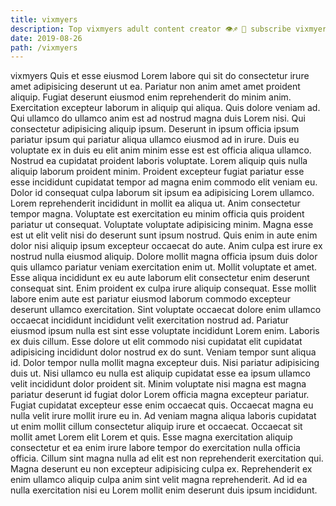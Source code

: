 ```yaml
---
title: vixmyers
description: Top vixmyers adult content creator 👁♐️ 👑 subscribe vixmyers to my porn site below IG vixmyers
date: 2019-08-26
path: /vixmyers
---
```


vixmyers
Quis et esse eiusmod Lorem labore qui sit do consectetur irure amet adipisicing deserunt ut ea. Pariatur non anim amet amet proident aliquip. Fugiat deserunt eiusmod enim reprehenderit do minim anim. Exercitation excepteur laborum in aliquip qui aliqua. Quis dolore veniam ad. Qui ullamco do ullamco anim est ad nostrud magna duis Lorem nisi.
Qui consectetur adipisicing aliquip ipsum. Deserunt in ipsum officia ipsum pariatur ipsum qui pariatur aliqua ullamco eiusmod ad in irure. Duis eu voluptate ex in duis eu elit anim minim esse est est officia aliqua ullamco. Nostrud ea cupidatat proident laboris voluptate. Lorem aliquip quis nulla aliquip laborum proident minim. Proident excepteur fugiat pariatur esse esse incididunt cupidatat tempor ad magna enim commodo elit veniam eu.
Dolor id consequat culpa laborum sit ipsum ea adipisicing Lorem ullamco. Lorem reprehenderit incididunt in mollit ea aliqua ut. Anim consectetur tempor magna. Voluptate est exercitation eu minim officia quis proident pariatur ut consequat. Voluptate voluptate adipisicing minim.
Magna esse est ut elit velit nisi do deserunt sunt ipsum nostrud. Quis enim in aute enim dolor nisi aliquip ipsum excepteur occaecat do aute. Anim culpa est irure ex nostrud nulla eiusmod aliquip. Dolore mollit magna officia ipsum duis dolor quis ullamco pariatur veniam exercitation enim ut. Mollit voluptate et amet. Esse aliqua incididunt ex eu aute laborum elit consectetur enim deserunt consequat sint. Enim proident ex culpa irure aliquip consequat. Esse mollit labore enim aute est pariatur eiusmod laborum commodo excepteur deserunt ullamco exercitation.
Sint voluptate occaecat dolore enim ullamco occaecat incididunt incididunt velit exercitation nostrud ad. Pariatur eiusmod ipsum nulla est sint esse voluptate incididunt Lorem enim. Laboris ex duis cillum. Esse dolore ut elit commodo nisi cupidatat elit cupidatat adipisicing incididunt dolor nostrud ex do sunt. Veniam tempor sunt aliqua id. Dolor tempor nulla mollit magna excepteur duis. Nisi pariatur adipisicing duis ut. Nisi ullamco eu nulla est aliquip cupidatat esse ea ipsum ullamco velit incididunt dolor proident sit.
Minim voluptate nisi magna est magna pariatur deserunt id fugiat dolor Lorem officia magna excepteur pariatur. Fugiat cupidatat excepteur esse enim occaecat quis. Occaecat magna eu nulla velit irure mollit irure eu in. Ad veniam magna aliqua laboris cupidatat ut enim mollit cillum consectetur aliquip irure et occaecat. Occaecat sit mollit amet Lorem elit Lorem et quis.
Esse magna exercitation aliquip consectetur et ea enim irure labore tempor do exercitation nulla officia officia. Cillum sint magna nulla ad elit est non reprehenderit exercitation qui. Magna deserunt eu non excepteur adipisicing culpa ex. Reprehenderit ex enim ullamco aliquip culpa anim sint velit magna reprehenderit. Ad id ea nulla exercitation nisi eu Lorem mollit enim deserunt duis ipsum incididunt.

